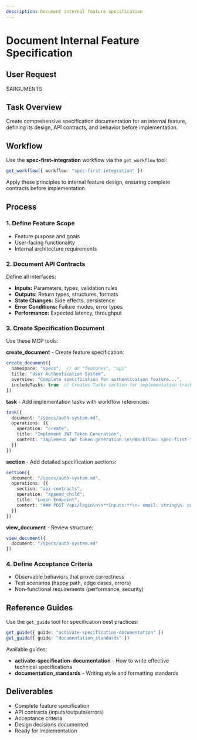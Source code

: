 ```yaml
---
description: Document internal feature specification
---
```


# Document Internal Feature Specification

## User Request

$ARGUMENTS

## Task Overview

Create comprehensive specification documentation for an internal feature, defining its design, API contracts, and behavior before implementation.

## Workflow

Use the **spec-first-integration** workflow via the `get_workflow` tool:
```typescript
get_workflow({ workflow: "spec-first-integration" })
```

Apply these principles to internal feature design, ensuring complete contracts before implementation.

## Process

### 1. Define Feature Scope
- Feature purpose and goals
- User-facing functionality
- Internal architecture requirements

### 2. Document API Contracts
Define all interfaces:
- **Inputs:** Parameters, types, validation rules
- **Outputs:** Return types, structures, formats
- **State Changes:** Side effects, persistence
- **Error Conditions:** Failure modes, error types
- **Performance:** Expected latency, throughput

### 3. Create Specification Document

Use these MCP tools:

**create_document** - Create feature specification:
```typescript
create_document({
  namespace: "specs",  // or "features", "api"
  title: "User Authentication System",
  overview: "Complete specification for authentication feature...",
  includeTasks: true  // Creates Tasks section for implementation tracking
})
```

**task** - Add implementation tasks with workflow references:
```typescript
task({
  document: "/specs/auth-system.md",
  operations: [{
    operation: "create",
    title: "Implement JWT Token Generation",
    content: "Implement JWT token generation.\n\nWorkflow: spec-first-integration\n\n@/specs/auth-system.md#jwt-requirements"
  }]
})
```

**section** - Add detailed specification sections:
```typescript
section({
  document: "/specs/auth-system.md",
  operations: [{
    section: "api-contracts",
    operation: "append_child",
    title: "Login Endpoint",
    content: "### POST /api/login\n\n**Inputs:**\n- email: string\n- password: string..."
  }]
})
```

**view_document** - Review structure:
```typescript
view_document({
  document: "/specs/auth-system.md"
})
```

### 4. Define Acceptance Criteria
- Observable behaviors that prove correctness
- Test scenarios (happy path, edge cases, errors)
- Non-functional requirements (performance, security)

## Reference Guides

Use the `get_guide` tool for specification best practices:
```typescript
get_guide({ guide: "activate-specification-documentation" })
get_guide({ guide: "documentation_standards" })
```

Available guides:
- **activate-specification-documentation** - How to write effective technical specifications
- **documentation_standards** - Writing style and formatting standards

## Deliverables

- Complete feature specification
- API contracts (inputs/outputs/errors)
- Acceptance criteria
- Design decisions documented
- Ready for implementation
